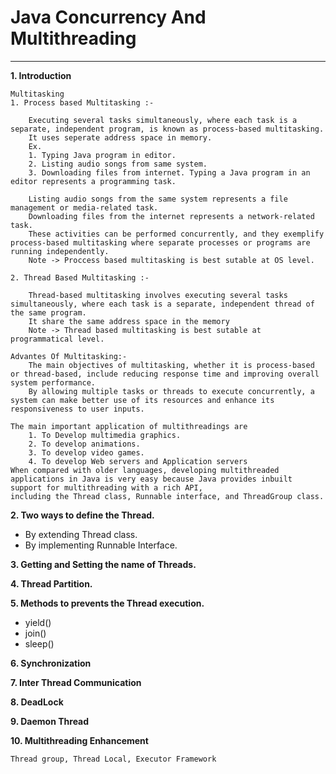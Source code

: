 # Java Concurrency And Multithreading
***
**1. Introduction**

    Multitasking 
    1. Process based Multitasking :-

        Executing several tasks simultaneously, where each task is a separate, independent program, is known as process-based multitasking.
        It uses seperate address space in memory.
        Ex. 
        1. Typing Java program in editor.
        2. Listing audio songs from same system.
        3. Downloading files from internet. Typing a Java program in an editor represents a programming task.

        Listing audio songs from the same system represents a file management or media-related task.
        Downloading files from the internet represents a network-related task.
        These activities can be performed concurrently, and they exemplify process-based multitasking where separate processes or programs are running independently.
        Note -> Proccess based multitasking is best sutable at OS level.

    2. Thread Based Multitasking :-
        
        Thread-based multitasking involves executing several tasks simultaneously, where each task is a separate, independent thread of the same program.
        It share the same address space in the memory
        Note -> Thread based multitasking is best sutable at programmatical level.
    
    Advantes Of Multitasking:-
        The main objectives of multitasking, whether it is process-based or thread-based, include reducing response time and improving overall system performance. 
        By allowing multiple tasks or threads to execute concurrently, a system can make better use of its resources and enhance its responsiveness to user inputs.
    
    The main important application of multithreadings are
        1. To Develop multimedia graphics.
        2. To develop animations.
        3. To develop video games.
        4. To develop Web servers and Application servers
    When compared with older languages, developing multithreaded applications in Java is very easy because Java provides inbuilt support for multithreading with a rich API, 
    including the Thread class, Runnable interface, and ThreadGroup class.
    
**2. Two ways to define the Thread.**
* By extending Thread class.
* By implementing Runnable Interface.

**3. Getting and Setting the name of Threads.**

**4. Thread Partition.**

**5. Methods to prevents the Thread execution.**
* yield()
* join()
* sleep()

**6. Synchronization**

**7. Inter Thread Communication**

**8. DeadLock**

**9. Daemon Thread**

**10. Multithreading Enhancement**

    Thread group, Thread Local, Executor Framework